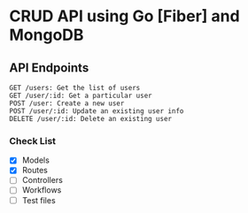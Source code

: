 # CRUD API using Go [Fiber] and MongoDB

## API Endpoints

```
GET /users: Get the list of users
GET /user/:id: Get a particular user
POST /user: Create a new user
POST /user/:id: Update an existing user info
DELETE /user/:id: Delete an existing user
```
### Check List
- [x] Models
- [x] Routes
- [ ] Controllers
- [ ] Workflows
- [ ] Test files

